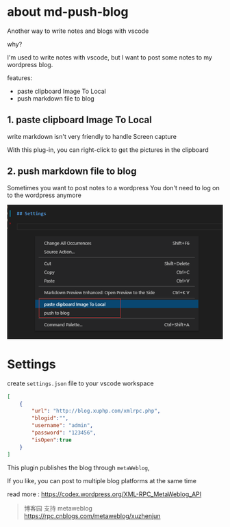 

# about md-push-blog

Another way to write  notes and blogs  with vscode

why?

I'm used to write notes with vscode, but I want to post some notes to my wordpress blog.


features:
- paste clipboard Image To Local
- push markdown file to blog

## 1. paste clipboard Image To Local

write markdown isn't very friendly to handle Screen capture

With this plug-in, you can right-click to get the pictures in the clipboard

## 2. push markdown file to blog

Sometimes you want to post notes to a wordpress
You don't need to log on to the wordpress anymore

![image](README.assets/2021-04-17-23-12-58.png)

# Settings

create  `settings.json` file to your vscode workspace

```json
[
    {
        "url": "http://blog.xuphp.com/xmlrpc.php",
        "blogid":"",
        "username": "admin",
        "password": "123456",
        "isOpen":true
    }
]
```

This plugin publishes the blog through `metaWeblog`,

If you like, you can post to multiple blog platforms at the same time

read more : https://codex.wordpress.org/XML-RPC_MetaWeblog_API

> 博客园 支持 metaweblog  https://rpc.cnblogs.com/metaweblog/xuzhenjun

